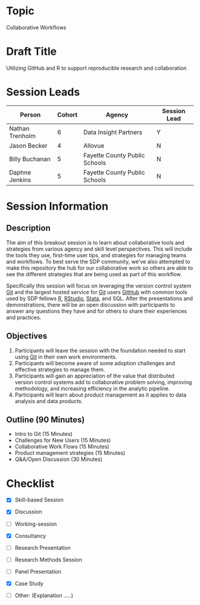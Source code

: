 # Topic
Collaborative Workflows

# Draft Title 
Utilizing GitHub and R to support reproducible research and collaboration

# Session Leads
    
Person | Cohort | Agency | Session Lead
------ | ------ | ------ | ------------
Nathan Trenholm | 6 | Data Insight Partners | Y
Jason Becker | 4 | Allovue | N
Billy Buchanan | 5 | Fayette County Public Schools | N
Daphne Jenkins | 5 | Fayette County Public Schools | N


# Session Information

## Description
The aim of this breakout session is to learn about collaborative tools and strategies from various agency and skill level perspectives.  This will include the tools they use, first-time user tips, and strategies for managing teams and workflows.  To best serve the SDP community, we've also attempted to make this repository the hub for our collaborative work so others are able to see the different strategies that are being used as part of this workflow.

Specifically this session will focus on leveraging the version control system [Git](https://www.git-scm.com) and the largest hosted service for [Git](https://www.git-scm.com) users [GitHub](https://github.com) with common tools used by SDP fellows [R](https://cran.r-project.org), [RStudio](https://www.rstudio.com), [Stata](http://www.stata.com), and SQL.  After the presentations and demonstrations, there will be an open discussion with participants to answer any questions they have and for others to share their experiences and practices.


## Objectives
  1. Participants will leave the session with the foundation needed to start using [Git](https://www.git-scm.com) in their own work environments.
  2. Participants will become aware of some adoption challenges and effective strategies to manage them.
  3. Participants will gain an appreciation of the value that distributed version control systems add to collaborative problem solving, improving methodology, and increasing efficiency in the analytic pipeline.
  4. Participants will learn about product management as it applies to data analysis and data products.


## Outline (90 Minutes)
  * Intro to Git (15 Minutes)
  * Challenges for New Users (15 Minutes)
  * Collaborative Work Flows (15 Minutes)
  * Product management strategies (15 Minutes)
  * Q&A/Open Discussion (30 Minutes)


# Checklist
- [x] Skill-based Session
- [x] Discussion
- [ ] Working-session
- [x] Consultancy
- [ ] Research Presentation
- [ ] Research Methods Session
- [ ] Panel Presentation
- [x] Case Study
- [ ] Other: (Explanation .....)

